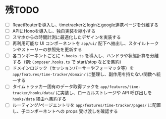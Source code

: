 # 残TODO
- [ ] ReactRouterを導入し、timetrackerとloginとgoogle連携ページを分離する
- [ ] APIにHonoを導入し、独自実装を縮小する
- [ ] スマホからの時間計測に最適化したデザインを実装する
- [ ] 再利用可能な UI コンポーネントを `app/ui/` 配下へ抽出し、スタイルトークンやストーリーの参照先を更新する
- [ ] 各コンポーネントごとに `*.hooks.ts` を導入し、ハンドラや状態計算を分離する（例: `Composer.hooks.ts` で start/stop などを集約）
- [ ] ドメインロジック（セッションパーサーやフォーマッタ等）を `app/features/time-tracker/domain/` に整理し、副作用を持たない関数へ統一する
- [ ] タイムトラッカー固有のデータ取得フックを `app/features/time-tracker/hooks/data/` に実装し、ローカルストレージや API 呼び出しを `hooks/data` 経由へ集約する
- [ ] ルーティング/ページエントリを `app/features/time-tracker/pages/` に配置し、子コンポーネントへの props 受け渡しを確認する
